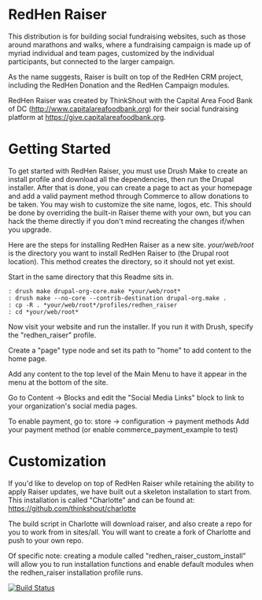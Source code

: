 # RedHen Raiser

This distribution is for building social fundraising websites, such as those
around marathons and walks, where a fundraising campaign is made up of myriad
individual and team pages, customized by the individual participants, but
connected to the larger campaign.

As the name suggests, Raiser is built on top of the RedHen CRM project,
including the RedHen Donation and the RedHen Campaign modules.

RedHen Raiser was created by ThinkShout with the Capital Area Food Bank of DC
(http://www.capitalareafoodbank.org) for their social fundraising platform at
https://give.capitalareafoodbank.org.

# Getting Started
To get started with RedHen Raiser, you must use Drush Make to create an install
profile and download all the dependencies, then run the Drupal installer. After
that is done, you can create a page to act as your homepage and add a valid
payment method through Commerce to allow donations to be taken. You may wish to
customize the site name, logos, etc. This should be done by overriding the
built-in Raiser theme with your own, but you can hack the theme directly if you
don't mind recreating the changes if/when you upgrade.

Here are the steps for installing RedHen Raiser as a new site.
*your/web/root* is the directory you want to install RedHen Raiser to (the
Drupal root location). This method creates the directory, so it should not yet
exist.

Start in the same directory that this Readme sits in.

```
: drush make drupal-org-core.make *your/web/root*
: drush make --no-core --contrib-destination drupal-org.make .
: cp -R . *your/web/root*/profiles/redhen_raiser
: cd *your/web/root*
```

Now visit your website and run the installer. If you run it with Drush, specify
the "redhen_raiser" profile.

Create a "page" type node and set its path to "home" to add content to the
home page.

Add any content to the top level of the Main Menu to have it appear in the menu
at the bottom of the site.

Go to Content -> Blocks and edit the "Social Media Links" block to link to your
organization's social media pages.

To enable payment, go to:
store -> configuration -> payment methods
Add your payment method (or enable commerce_payment_example to test)


# Customization
If you'd like to develop on top of RedHen Raiser while retaining the ability to
apply Raiser updates, we have built out a skeleton installation to start from.
This installation is called "Charlotte" and can be found at:
https://github.com/thinkshout/charlotte

The build script in Charlotte will download raiser, and also create a repo
for you to work from in sites/all. You will want to create a fork of Charlotte
and push to your own repo.

Of specific note: creating a module called "redhen_raiser_custom_install" will
allow you to run installation functions and enable default modules when the
redhen_raiser installation profile runs.

[![Build Status](https://travis-ci.org/thinkshout/redhen_raiser.svg?branch=7.x-1.x)](https://travis-ci.org/thinkshout/redhen_raiser)
